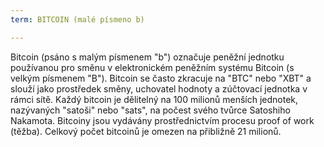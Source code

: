 ```yaml
---
term: BITCOIN (malé písmeno b)

---
```

Bitcoin (psáno s malým písmenem "b") označuje peněžní jednotku používanou pro směnu v elektronickém peněžním systému Bitcoin (s velkým písmenem "B"). Bitcoin se často zkracuje na "BTC" nebo "XBT" a slouží jako prostředek směny, uchovatel hodnoty a zúčtovací jednotka v rámci sítě. Každý bitcoin je dělitelný na 100 milionů menších jednotek, nazývaných "satoši" nebo "sats", na počest svého tvůrce Satoshiho Nakamota. Bitcoiny jsou vydávány prostřednictvím procesu proof of work (těžba). Celkový počet bitcoinů je omezen na přibližně 21 milionů.